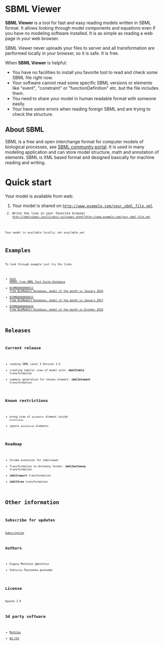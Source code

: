 <script>
var dist = "dist/170418 online_0.2.0_beta/";
</script>
<div id="tryDemo"></div>
<div style="display:none;">
<div id="fb-root"></div>
<script>(function(d, s, id) {
  var js, fjs = d.getElementsByTagName(s)[0];
  if (d.getElementById(id)) return;
  js = d.createElement(s); js.id = id;
  js.src = "//connect.facebook.net/ru_RU/sdk.js#xfbml=1&version=v2.8";
  fjs.parentNode.insertBefore(js, fjs);
}(document, 'script', 'facebook-jssdk'));</script>

<div class="fb-share-button" data-href="http://sbmlviewer.insilicobio.ru/" data-layout="button_count" data-size="large" data-mobile-iframe="false"><a class="fb-xfbml-parse-ignore" target="_blank" href="https://www.facebook.com/sharer/sharer.php?u=http%3A%2F%2Fsbmlviewer.insilicobio.ru%2F&amp;src=sdkpreparse">Share</a></div>

<a href="https://twitter.com/share" class="twitter-share-button" data-size="large" data-show-count="false">Tweet</a><script async src="http://platform.twitter.com/widgets.js" charset="utf-8"></script>

<div class="g-plus" data-action="share" data-annotation="bubble"></div><script src="https://apis.google.com/js/platform.js" async defer></script>

<div class="share42init"></div>
<script type="text/javascript" src="/js/share42.js"></script>

</div>

# SBML Viewer
**SBML Viewer** is a tool for fast and easy reading models written in SBML format. It allows looking through model components and equations even if you have no modeling software installed. It is as simple as reading a web page in your web browser.

SBML Viewer never uploads your files to server and all transformation are performed locally in your browser, so it is safe. It is free. 

When **SBML Viewer** is helpful:

* You have no facilities to install you favorite tool to read and check some SBML file right now.
* Your software cannot read some specific SBML versions or elements like "event", "constraint" or "functionDefinition" etc. but the file includes them.
* You need to share your model in human readable format with someone easily.
* Your have some errors when reading foreign SBML and are trying to check the structure.

## About SBML
SBML is a free and open interchange format for computer models of biological processes, see [SBML community portal](http://sbml.org/). It is used in many modeling application and can store model structure, math and annotation of elements. SBML is XML based format and designed basically for machine reading and writing.

# Quick start
Your model is available from web:

1. Your model is shared on <code>http://www.example.com/your_sbml_file.xml<code>
2. Write the line in your favorite browser <code>http://sbmlviewer.insilicobio.ru/viewer.xhtml?http://www.example.com/your_sbml_file.xml<code>

Your model is available locally:
*not available yet*

# Examples
To look through example just try the links
* [test 00001 from SBML Test Suite Database](http://sbmlviewer.insilicobio.ru/viewer.xhtml?examples/00001-sbml-l2v5.xml)
* [BIOMD0000000512 from BioModels Database, model of the month in January 2016](http://sbmlviewer.insilicobio.ru/viewer.xhtml?examples/BIOMD0000000512.xml)
* [BIOMD0000000622 from BioModels Database, model of the month in January 2017](http://sbmlviewer.insilicobio.ru/viewer.xhtml?examples/BIOMD0000000622.xml)
* [BIOMD0000000439 from BioModels Database, model of the month in October 2016](http://sbmlviewer.insilicobio.ru/viewer.xhtml?examples/BIOMD0000000439.xml)

# Releases

## Current release

- reading SBML Level 2 Version 1-5
- creating tabular view of model with: **sbml2table** transformation
- summary generation for chosen element: **sbml2element** transformation

## Known restrictions
- wrong view of <code>parameter</code> element inside <code>kineticLaw</code>
- ignore <code>annotation</code> elements

## Roadmap

- Chrome extension for sbmlviewer
- Transformation to Antimony format: **sbml2antimony** transformation
- **sbml2report** transformation
- **sbml2tree** transformation

# Other information

## Subscribe for updates

[Subscription](http://eepurl.com/cxCiu5)

## Authors

- Evgeny Metelkin @metelkin
- Viktoria Tkachenko @vetedde

## License
Apache 2.0

## 3d party software

- [MathJax](https://www.mathjax.org)
- [W3.CSS](http://www.w3schools.com/w3css/) 
<script>
var link = document.createElement("a");
link.setAttribute("href","http://sbmlviewer.insilicobio.ru/"+dist+"viewer.xhtml");
link.innerHTML = "Try demo online";
document.getElementById("tryDemo").appendChild(link);
</script>
